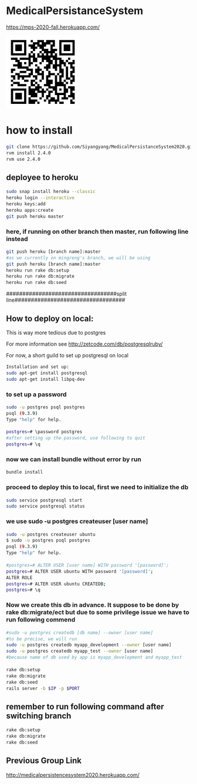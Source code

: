 # MedicalPersistanceSystem
https://mps-2020-fall.herokuapp.com/

![QR code](https://github.com/Siyangyang/MedicalPersistanceSystem2020/blob/master/HerokuQR.png)

# how to install
```sh
git clone https://github.com/Siyangyang/MedicalPersistanceSystem2020.git
rvm install 2.4.0
rvm use 2.4.0
```

## deployee to heroku
```sh
sudo snap install heroku --classic
heroku login --interactive
heroku keys:add
heroku apps:create
git push heroku master
```
### here, if running on other branch then master, run following line instead
```sh
git push heroku [branch name]:master
#as we currently on mingreng's branch, we will be using
git push heroku [branch name]:master
heroku run rake db:setup
heroku run rake db:migrate
heroku run rake db:seed
```

##################################split line##################################

## How to deploy on local:
This is way more tedious due to postgres

For more information see
http://zetcode.com/db/postgresqlruby/

For now, a short guild to set up postgresql on local
```sh
Installation and set up:
sudo apt-get install postgresql
sudo apt-get install libpq-dev
```
### to set up a password
```sh
sudo -u postgres psql postgres
psql (9.3.9)
Type "help" for help.

postgres=# \password postgres
#after setting up the password, use following to quit
postgres=# \q
```
### now we can install bundle without error by run
```sh
bundle install
```
### proceed to deploy this to local, first we need to initialize the db
```sh
sudo service postgresql start
sudo service postgresql status
```
### we use sudo -u postgres createuser [user name]
```sh
sudo -u postgres createuser ubuntu
$ sudo -u postgres psql postgres
psql (9.3.9)
Type "help" for help.

#postgres=# ALTER USER [user name] WITH password '[password]';
postgres=# ALTER USER ubuntu WITH password '[password]';
ALTER ROLE
postgres=# ALTER USER ubuntu CREATEDB;
postgres=# \q
```
### Now  we create this db in advance. It suppose to be done by rake db:migrate/ect but due to some privilege issue we have to run following commend
```sh
#sudo -u postgres createdb [db name] --owner [user name]
#to be precise, we will run
sudo -u postgres createdb myapp_development --owner [user name]
sudo -u postgres createdb myapp_test --owner [user name]
#because name of db used by app is myapp_development and myapp_test 

rake db:setup
rake db:migrate
rake db:seed
rails server -b $IP -p $PORT
```

## remember to run following command after switching branch
```sh
rake db:setup
rake db:migrate
rake db:seed
```
## Previous Group Link
http://medicalpersistencesystem2020.herokuapp.com/
